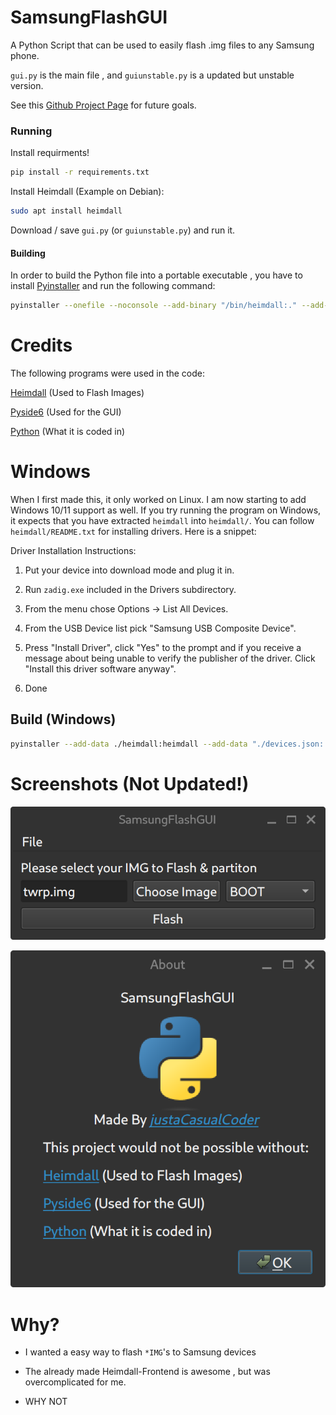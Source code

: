 # SamsungFlashGUI

A Python Script that can be used to easily flash .img files to any Samsung phone. 

`gui.py` is the main file , and `guiunstable.py` is a updated but unstable version.

See this [Github Project Page](https://github.com/users/justaCasualCoder/projects/1/views/1) for future goals.
### Running

Install requirments!

```bash
pip install -r requirements.txt
```

Install Heimdall (Example on Debian):

```bash
sudo apt install heimdall
```

Download / save `gui.py` (or `guiunstable.py`) and run it. 

#### Building

In order to build the Python file into a portable executable , you have to install [Pyinstaller](https://pyinstaller.org/en/stable/) and run the following command:

```bash
pyinstaller --onefile --noconsole --add-binary "/bin/heimdall:." --add-data "$(pwd)/python-logo-only.svg:." gui.py
```

# Credits

The following programs were used in the code:

[Heimdall](https://github.com/Benjamin-Dobell/Heimdall) (Used to Flash Images)

[Pyside6](https://doc.qt.io/qtforpython-6/quickstart.html) (Used for the GUI)

[Python](https://www.python.org/) (What it is coded in)

# Windows
When I first made this, it only worked on Linux. I am now starting to add Windows 10/11 support as well. If you try running the program on Windows, it expects that you have extracted `heimdall` into `heimdall/`. You can follow `heimdall/README.txt` for installing drivers. Here is a snippet:

Driver Installation Instructions:

1. Put your device into download mode and plug it in.

2. Run `zadig.exe` included in the Drivers subdirectory.

3. From the menu chose Options -> List All Devices.

4. From the USB Device list pick "Samsung USB Composite Device".

5. Press "Install Driver", click "Yes" to the prompt and if you receive
       a message about being unable to verify the publisher of the driver.
       Click "Install this driver software anyway".

6. Done
## Build (Windows)
```bash
pyinstaller --add-data ./heimdall:heimdall --add-data "./devices.json:." --add-data "./python-logo-only.svg:." --onefile -w guiunstable.py
```

# Screenshots (Not Updated!)

![](screenshots/main_window.png "Main Window")

![](screenshots/about_window.png "About Window")

# Why?

- I wanted a easy way to flash `*IMG`'s to Samsung devices

- The already made Heimdall-Frontend is awesome , but was overcomplicated for me.

- WHY NOT
